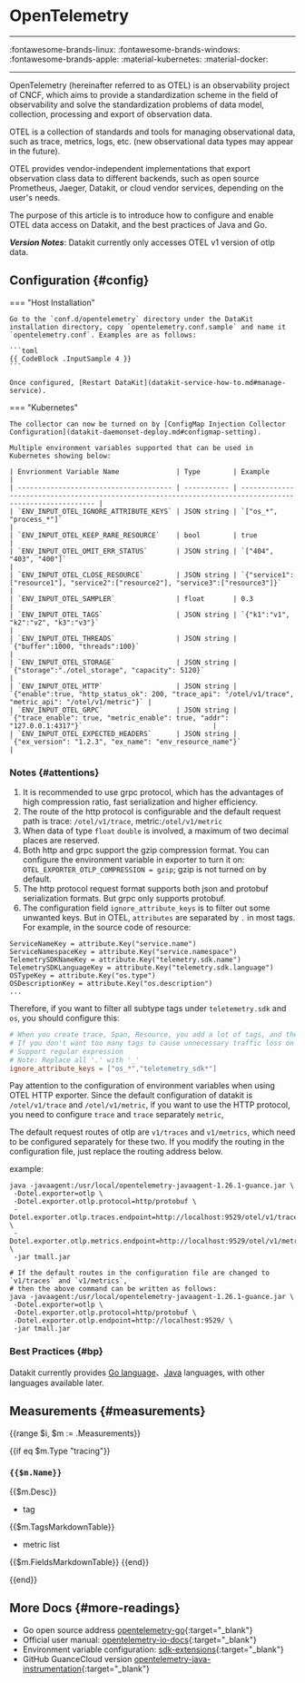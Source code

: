 
# OpenTelemetry
---

:fontawesome-brands-linux: :fontawesome-brands-windows: :fontawesome-brands-apple: :material-kubernetes: :material-docker:

---

OpenTelemetry (hereinafter referred to as OTEL) is an observability project of CNCF, which aims to provide a standardization scheme in the field of observability and solve the standardization problems of data model, collection, processing and export of observation data.

OTEL is a collection of standards and tools for managing observational data, such as trace, metrics, logs, etc. (new observational data types may appear in the future).

OTEL provides vendor-independent implementations that export observation class data to different backends, such as open source Prometheus, Jaeger, Datakit, or cloud vendor services, depending on the user's needs.

The purpose of this article is to introduce how to configure and enable OTEL data access on Datakit, and the best practices of Java and Go.

***Version Notes***: Datakit currently only accesses OTEL v1 version of otlp data.

<!-- markdownlint-disable MD046 -->
## Configuration {#config}

=== "Host Installation"

    Go to the `conf.d/opentelemetry` directory under the DataKit installation directory, copy `opentelemetry.conf.sample` and name it `opentelemetry.conf`. Examples are as follows:

    ```toml
    {{ CodeBlock .InputSample 4 }}
    ```

    Once configured, [Restart DataKit](datakit-service-how-to.md#manage-service).

=== "Kubernetes"

    The collector can now be turned on by [ConfigMap Injection Collector Configuration](datakit-daemonset-deploy.md#configmap-setting).

    Multiple environment variables supported that can be used in Kubernetes showing below:

    | Envrionment Variable Name              | Type        | Example                                                                                                  |
    | -------------------------------------- | ----------- | -------------------------------------------------------------------------------------------------------- |
    | `ENV_INPUT_OTEL_IGNORE_ATTRIBUTE_KEYS` | JSON string | `["os_*", "process_*"]`                                                                                  |
    | `ENV_INPUT_OTEL_KEEP_RARE_RESOURCE`    | bool        | true                                                                                                     |
    | `ENV_INPUT_OTEL_OMIT_ERR_STATUS`       | JSON string | `["404", "403", "400"]`                                                                                  |
    | `ENV_INPUT_OTEL_CLOSE_RESOURCE`        | JSON string | `{"service1":["resource1"], "service2":["resource2"], "service3":["resource3"]}`                         |
    | `ENV_INPUT_OTEL_SAMPLER`               | float       | 0.3                                                                                                      |
    | `ENV_INPUT_OTEL_TAGS`                  | JSON string | `{"k1":"v1", "k2":"v2", "k3":"v3"}`                                                                      |
    | `ENV_INPUT_OTEL_THREADS`               | JSON string | `{"buffer":1000, "threads":100}`                                                                         |
    | `ENV_INPUT_OTEL_STORAGE`               | JSON string | `{"storage":"./otel_storage", "capacity": 5120}`                                                         |
    | `ENV_INPUT_OTEL_HTTP`                  | JSON string | `{"enable":true, "http_status_ok": 200, "trace_api": "/otel/v1/trace", "metric_api": "/otel/v1/metric"}` |
    | `ENV_INPUT_OTEL_GRPC`                  | JSON string | `{"trace_enable": true, "metric_enable": true, "addr": "127.0.0.1:4317"}`                                |
    | `ENV_INPUT_OTEL_EXPECTED_HEADERS`      | JSON string | `{"ex_version": "1.2.3", "ex_name": "env_resource_name"}`                                                |

<!-- markdownlint-enable -->

### Notes {#attentions}

1. It is recommended to use grpc protocol, which has the advantages of high compression ratio, fast serialization and higher efficiency.
2. The route of the http protocol is configurable and the default request path is trace: `/otel/v1/trace`, metric:`/otel/v1/metric`
3. When data of type `float` `double` is involved, a maximum of two decimal places are reserved.
4. Both http and grpc support the gzip compression format. You can configure the environment variable in exporter to turn it on: `OTEL_EXPORTER_OTLP_COMPRESSION = gzip`; gzip is not turned on by default.
5. The http protocol request format supports both json and protobuf serialization formats. But grpc only supports protobuf.
6. The configuration field `ignore_attribute_keys` is to filter out some unwanted keys. But in OTEL, `attributes` are separated by `.` in most tags. For example, in the source code of resource:

```golang
ServiceNameKey = attribute.Key("service.name")
ServiceNamespaceKey = attribute.Key("service.namespace")
TelemetrySDKNameKey = attribute.Key("telemetry.sdk.name")
TelemetrySDKLanguageKey = attribute.Key("telemetry.sdk.language")
OSTypeKey = attribute.Key("os.type")
OSDescriptionKey = attribute.Key("os.description")
...
```

Therefore, if you want to filter all subtype tags under `teletemetry.sdk` and `os`, you should configure this:

``` toml
# When you create trace, Span, Resource, you add a lot of tags, and these tags will eventually appear in the Span
# If you don't want too many tags to cause unnecessary traffic loss on the network, you can choose to ignore these tags
# Support regular expression
# Note: Replace all '.' with '_'
ignore_attribute_keys = ["os_*","teletemetry_sdk*"]
```

Pay attention to the configuration of environment variables when using OTEL HTTP exporter. Since the default configuration of datakit is `/otel/v1/trace` and `/otel/v1/metric`,
if you want to use the HTTP protocol, you need to configure `trace` and `trace` separately `metric`,

The default request routes of otlp are `v1/traces` and `v1/metrics`, which need to be configured separately for these two. If you modify the routing in the configuration file, just replace the routing address below.

example:

```shell
java -javaagent:/usr/local/opentelemetry-javaagent-1.26.1-guance.jar \
 -Dotel.exporter=otlp \
 -Dotel.exporter.otlp.protocol=http/protobuf \
 -Dotel.exporter.otlp.traces.endpoint=http://localhost:9529/otel/v1/trace \
 -Dotel.exporter.otlp.metrics.endpoint=http://localhost:9529/otel/v1/metric \
 -jar tmall.jar

# If the default routes in the configuration file are changed to `v1/traces` and `v1/metrics`,
# then the above command can be written as follows:
java -javaagent:/usr/local/opentelemetry-javaagent-1.26.1-guance.jar \
 -Dotel.exporter=otlp \
 -Dotel.exporter.otlp.protocol=http/protobuf \
 -Dotel.exporter.otlp.endpoint=http://localhost:9529/ \
 -jar tmall.jar
```

### Best Practices {#bp}

Datakit currently provides [Go language](opentelemetry-go.md)、[Java](opentelemetry-java.md) languages, with other languages available later.

## Measurements {#measurements}

{{range $i, $m := .Measurements}}

{{if eq $m.Type "tracing"}}

### `{{$m.Name}}`

{{$m.Desc}}

- tag

{{$m.TagsMarkdownTable}}

- metric list

{{$m.FieldsMarkdownTable}}
{{end}}

{{end}}

## More Docs {#more-readings}
- Go open source address [opentelemetry-go](https://github.com/open-telemetry/opentelemetry-go){:target="_blank"}
- Official user manual: [opentelemetry-io-docs](https://opentelemetry.io/docs/){:target="_blank"}
- Environment variable configuration: [sdk-extensions](https://github.com/open-telemetry/opentelemetry-java/blob/main/sdk-extensions/autoconfigure/README.md#otlp-exporter-both-span-and-metric-exporters){:target="_blank"}
- GitHub GuanceCloud version [opentelemetry-java-instrumentation](https://github.com/GuanceCloud/opentelemetry-java-instrumentation){:target="_blank"}
